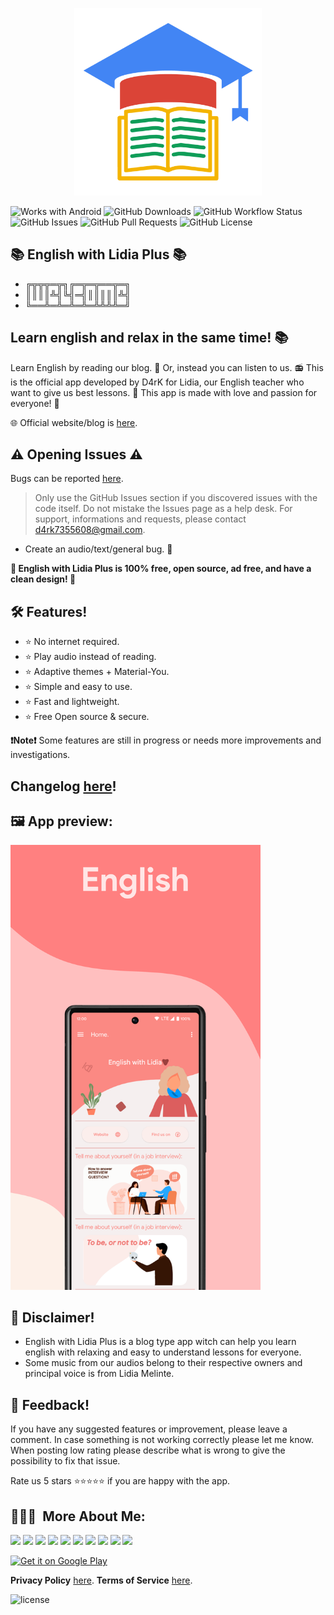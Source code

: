 <p align="center">
<img src="/app/src/main/play/listings/en-US/graphics/ic_launcher-playstore.png" width="300">
</p>

![Works with Android](https://img.shields.io/badge/Made%20for-Android-lime?style=for-the-badge&logo=android)
![GitHub Downloads](https://img.shields.io/github/downloads/D4rK7355608/com.d4rk.englishwithlidia.plus/total?color=green&style=for-the-badge&logo=github)
![GitHub Workflow Status](https://img.shields.io/github/workflow/status/D4rK7355608/com.d4rk.englishwithlidia.plus/Android%20CI/master?style=for-the-badge&logo=github)
![GitHub Issues](https://img.shields.io/github/issues/D4rK7355608/com.d4rk.englishwithlidia.plus?style=for-the-badge&logo=github)
![GitHub Pull Requests](https://img.shields.io/github/issues-pr/D4rK7355608/com.d4rk.englishwithlidia.plus?style=for-the-badge&logo=github)
![GitHub License](https://img.shields.io/github/license/D4rK7355608/com.d4rk.englishwithlidia.plus?style=for-the-badge&logo=github)

## 📚 English with Lidia Plus 📚

- ╔╦╦╦═╦╗╔═╦═╦══╦═╗
- ║║║║╩╣╚╣═╣║║║║║╩╣
- ╚══╩═╩═╩═╩═╩╩╩╩═╝

## Learn english and relax in the same time! 📚

Learn English by reading our blog. 📗 Or, instead you can listen to us. 📻 This is the official app developed by D4rK for Lidia, our English teacher who want to give us best lessons. 📖
This app is made with love and passion for everyone! 💖

🌐 Official website/blog is [here](https://sites.google.com/view/englishwithlidia/home).

## ⚠ Opening Issues ⚠

Bugs can be reported [here](https://github.com/D4rK7355608/com.d4rk.englishwithlidia.plus/issues).

> Only use the GitHub Issues section if you discovered issues with the code itself. Do not mistake the Issues page as a help desk.
> For support, informations and requests, please contact <d4rk7355608@gmail.com>.

- Create an audio/text/general bug. 🐞

__🖤 English with Lidia Plus is 100% free, open source, ad free, and have a clean design! 🖤__

## 🛠️ Features!
- ⭐️ No internet required.
- ⭐️ Play audio instead of reading.
- ⭐️ Adaptive themes + Material-You.
- ⭐️ Simple and easy to use.
- ⭐️ Fast and lightweight.
- ⭐️ Free Open source & secure.

__❗️Note❗️__ Some features are still in progress or needs more improvements and investigations.

## Changelog [here](https://raw.githubusercontent.com/D4rK7355608/com.d4rk.englishwithlidia.plus/master/CHANGELOG.md)!

## 🖼️ App preview:

<img src="/app/src/main/play/listings/en-US/graphics/phone-screenshots/1-screenshot_main.png"  width="400">

## 🛑 Disclaimer!
- English with Lidia Plus is a blog type app witch can help you learn english with relaxing and easy to understand lessons for everyone.
- Some music from our audios belong to their respective owners and principal voice is from Lidia Melinte.

## 💬 Feedback!
If you have any suggested features or improvement, please leave a comment. In case something is not working correctly please let me know. When posting low rating please describe what is wrong to give the possibility to fix that issue.

Rate us 5 stars ⭐⭐⭐⭐⭐ if you are happy with the app.

## 👨🏻‍💻 &nbsp;More About Me:
<a href="mailto:d4rk7355608@gmail.com"><img src="https://img.shields.io/badge/d4rk7355608@gmail.com-red?style=for-the-badge&logo=gmail&logoColor=white"/></a>
<a href="https://developers.google.com/profile/u/D4rK7355608"><img src="https://img.shields.io/badge/Android%20Developers-white?style=for-the-badge&logo=android"/></a>
<a href="https://forum.xda-developers.com/m/d4rk7355608.10095012/"><img src="https://img.shields.io/badge/XDA%20Developers-grey?style=for-the-badge&logo=xdadevelopers"/></a>
<a href="https://www.deviantart.com/d4rk7355608"><img src="https://img.shields.io/badge/DeviantArt-default?style=for-the-badge&logo=deviantart&logoColor=white"/></a>
<a href="https://gamejolt.com/@D4rK_S-A-D"><img src="https://img.shields.io/badge/GameJolt-grey?style=for-the-badge&logo=gamejolt&logoColor=white"/></a>
<a href="https://patreon.com/D4rK7355608"><img src="https://img.shields.io/endpoint.svg?url=https%3A%2F%2Fshieldsio-patreon.vercel.app%2Fapi%3Fusername%3DD4rK7355608%26type%3Dpatrons&style=for-the-badge"/></a>
<a href="https://www.paypal.me/d4rkmichaeltutorials"><img src="https://img.shields.io/badge/Paypal-white?style=for-the-badge&logo=paypal"/></a>
<a href="https://twitter.com/D4rK7355608/"><img src="https://img.shields.io/twitter/follow/D4rK7355608?color=blue&label=Twitter&logo=Twitter&style=for-the-badge"/></a>
<a href="https://www.youtube.com/c/D4rK7355608/"><img src="https://img.shields.io/youtube/channel/subscribers/UCLDi-rmSRry0pNL-oVvGJAw?color=darkred&label=D4rK&logo=youtube&logoColor=darkred&style=for-the-badge"/></a>
<a href="https://github.com/D4rK7355608/"><img src="https://img.shields.io/github/followers/D4rK7355608?color=white&logo=GitHub&style=for-the-badge"/></a>

[<img src="https://raw.githubusercontent.com/steverichey/google-play-badge-svg/master/img/en_get.svg"
alt="Get it on Google Play"
height="90">](https://play.google.com/store/apps/details?id=com.d4rk.englishwithlidia.plus)

__Privacy Policy__ [here](https://sites.google.com/view/d4rk7355608/more/apps/music-sleep-timer/privacy-policy).
__Terms of Service__ [here](https://sites.google.com/view/d4rk7355608/more/apps/music-sleep-timer/terms-of-service).

![license](https://imgur.com/QQlcEVT.png)